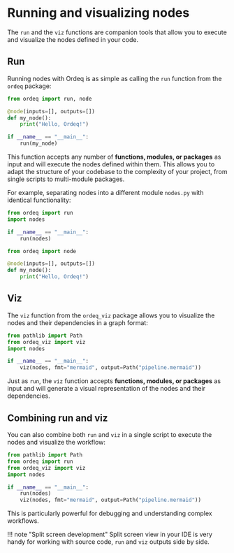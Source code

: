 # Running and visualizing nodes

The `run` and the `viz` functions are companion tools that allow you to execute and visualize the nodes defined in your code.

## Run

Running nodes with Ordeq is as simple as calling the `run` function from the `ordeq` package:

```python title="main.py"
from ordeq import run, node

@node(inputs=[], outputs=[])
def my_node():
    print("Hello, Ordeq!")

if __name__ == "__main__":
    run(my_node)
```

This function accepts any number of **functions, modules, or packages** as input and will execute the nodes defined within them.
This allows you to adapt the structure of your codebase to the complexity of your project, from single scripts to multi-module packages.

For example, separating nodes into a different module `nodes.py` with identical functionality:

```python title="main.py"
from ordeq import run
import nodes

if __name__ == "__main__":
    run(nodes)
```

```python title="nodes.py"
from ordeq import node

@node(inputs=[], outputs=[])
def my_node():
    print("Hello, Ordeq!")
```

## Viz

The `viz` function from the `ordeq_viz` package allows you to visualize the nodes and their dependencies in a graph format:

```python title="main.py"
from pathlib import Path
from ordeq_viz import viz
import nodes

if __name__ == "__main__":
    viz(nodes, fmt="mermaid", output=Path("pipeline.mermaid"))
```

Just as `run`, the `viz` function accepts **functions, modules, or packages** as input and will generate a visual representation of the nodes and their dependencies.

## Combining run and viz

You can also combine both `run` and `viz` in a single script to execute the nodes and visualize the workflow:

```python title="main.py"
from pathlib import Path
from ordeq import run
from ordeq_viz import viz
import nodes

if __name__ == "__main__":
    run(nodes)
    viz(nodes, fmt="mermaid", output=Path("pipeline.mermaid"))
```

This is particularly powerful for debugging and understanding complex workflows.

!!! note "Split screen development"
    Split screen view in your IDE is very handy for working with source code, `run` and `viz` outputs side by side.
